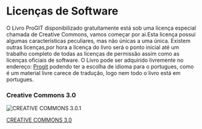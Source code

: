 
#                                      Licenças de Software

     
   O Livro ProGIT disponibilizado gratuitamente está sob uma licença especial chamada de Creative Commons, vamos começar por ai.Esta licença possui algumas características peculiares, mas não únicas a uma única. Existem outras licenças,por hora a licença do livro será o ponto inicial até um trabalho completo de todas as licenças de permissão assim como as licenças oficiais de software.
   O Livro pode ser adquirido livremente no endereço: [Progit](https://git-scm.com/book/en/v2) podendo ter a escolha de idioma para o portugues, como é um material livre carece de tradução, logo nem todo o livro está em portugues.
###                                   Creative Commons 3.0

                                     


![CREATIVE COMMONS 3.0.1](https://creativecommons.org/images/deed/attribution_icon_white_x2.png)

[CREATIVE COMMONS 3.0](https://mirrors.creativecommons.org/presskit/buttons/88x31/png/by-nc-sa.eu.png)
